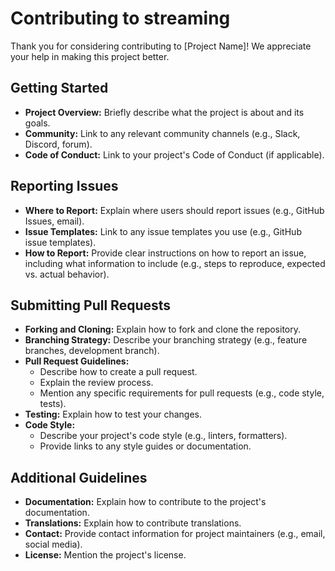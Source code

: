 # Contributing to streaming

Thank you for considering contributing to [Project Name]! We appreciate your help in making this project better.

## Getting Started

- **Project Overview:** Briefly describe what the project is about and its goals.
- **Community:** Link to any relevant community channels (e.g., Slack, Discord, forum).
- **Code of Conduct:** Link to your project's Code of Conduct (if applicable).

## Reporting Issues

- **Where to Report:** Explain where users should report issues (e.g., GitHub Issues, email).
- **Issue Templates:** Link to any issue templates you use (e.g., GitHub issue templates).
- **How to Report:** Provide clear instructions on how to report an issue, including what information to include (e.g., steps to reproduce, expected vs. actual behavior).

## Submitting Pull Requests

- **Forking and Cloning:** Explain how to fork and clone the repository.
- **Branching Strategy:** Describe your branching strategy (e.g., feature branches, development branch).
- **Pull Request Guidelines:**
  - Describe how to create a pull request.
  - Explain the review process.
  - Mention any specific requirements for pull requests (e.g., code style, tests).
- **Testing:** Explain how to test your changes.
- **Code Style:**
  - Describe your project's code style (e.g., linters, formatters).
  - Provide links to any style guides or documentation.

## Additional Guidelines

- **Documentation:** Explain how to contribute to the project's documentation.
- **Translations:** Explain how to contribute translations.
- **Contact:** Provide contact information for project maintainers (e.g., email, social media).
- **License:** Mention the project's license.

